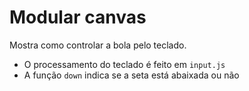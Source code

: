 # Modular canvas

Mostra como controlar a bola pelo teclado.
* O processamento do teclado é feito em `input.js`
* A função `down` indica se a seta está abaixada ou não

